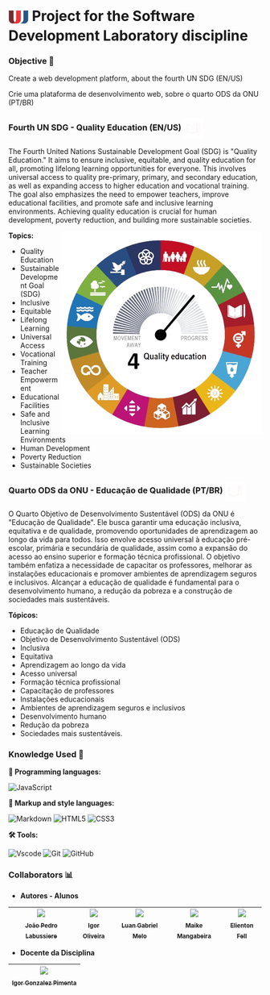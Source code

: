 <h1>
    <a href="https://www.unijorge.edu.br/">
     <img align="center" width="40px" src="utils\logoUnijorge.png"></a>
    <span> <strong>Project for the Software Development Laboratory discipline</strong></span>
</h1>

### **Objective** 🎯

Create a web development platform, about the fourth UN SDG (EN/US) 

Crie uma plataforma de desenvolvimento web, sobre o quarto ODS da ONU (PT/BR)

<h3>
<span> <strong>Fourth UN SDG - Quality Education (EN/US)</strong></span>
    <a href="https://www.unijorge.edu.br/">
     <img align="center" width="40px" src="utils\FourthUNSDGBottomless.png"></a>
</h3>

The Fourth United Nations Sustainable Development Goal (SDG) is "Quality Education." It aims to ensure inclusive, equitable, and quality education for all, promoting lifelong learning opportunities for everyone. This involves universal access to quality pre-primary, primary, and secondary education, as well as expanding access to higher education and vocational training. The goal also emphasizes the need to empower teachers, improve educational facilities, and promote safe and inclusive learning environments. Achieving quality education is crucial for human development, poverty reduction, and building more sustainable societies.

<img src="utils\SDG4tachometerBottomless.png" min-width="400px" max-width="400px" width="400px" align="right" alt="Fourth United Nations Sustainable Development Goal">

**Topics:**

- Quality Education
- Sustainable Development Goal (SDG)
- Inclusive
- Equitable
- Lifelong Learning
- Universal Access
- Vocational Training
- Teacher Empowerment
- Educational Facilities
- Safe and Inclusive Learning Environments
- Human Development
- Poverty Reduction
- Sustainable Societies


<h3>
<span> <strong>Quarto ODS da ONU - Educação de Qualidade (PT/BR)</strong></span>
    <a href="https://www.unijorge.edu.br/">
     <img align="center" width="40px" src="utils\FourthUNSDGBottomless.png"></a>
</h3>

O Quarto Objetivo de Desenvolvimento Sustentável (ODS) da ONU é "Educação de Qualidade". Ele busca garantir uma educação inclusiva, equitativa e de qualidade, promovendo oportunidades de aprendizagem ao longo da vida para todos. Isso envolve acesso universal à educação pré-escolar, primária e secundária de qualidade, assim como a expansão do acesso ao ensino superior e formação técnica profissional. O objetivo também enfatiza a necessidade de capacitar os professores, melhorar as instalações educacionais e promover ambientes de aprendizagem seguros e inclusivos. Alcançar a educação de qualidade é fundamental para o desenvolvimento humano, a redução da pobreza e a construção de sociedades mais sustentáveis.

**Tópicos:**

- Educação de Qualidade
- Objetivo de Desenvolvimento Sustentável (ODS)
- Inclusiva
- Equitativa
- Aprendizagem ao longo da vida
- Acesso universal
- Formação técnica profissional
- Capacitação de professores
- Instalações educacionais
- Ambientes de aprendizagem seguros e inclusivos
- Desenvolvimento humano
- Redução da pobreza
- Sociedades mais sustentáveis.

### **Knowledge Used** 🧠

**🤖 Programming languages:**

![JavaScript](https://img.shields.io/badge/JavaScript-F7DF1E?style=for-the-badge&logo=javascript&logoColor=black)

**🎨 Markup and style languages:**

![Markdown](https://img.shields.io/badge/Markdown-000?style=for-the-badge&logo=markdown)
![HTML5](https://img.shields.io/badge/HTML5-E34F26?style=for-the-badge&logo=html5&logoColor=white)
![CSS3](https://img.shields.io/badge/CSS3-1572B6?style=for-the-badge&logo=css3&logoColor=white)

**🛠️ Tools:**

![Vscode](https://img.shields.io/badge/Vscode-007ACC?style=for-the-badge&logo=visual-studio-code&logoColor=white)
![Git](https://img.shields.io/badge/GIT-E44C30?style=for-the-badge&logo=git&logoColor=white)
![GitHub](https://img.shields.io/badge/GitHub-100000?style=for-the-badge&logo=github&logoColor=white)

### Collaborators 📊

- **Autores - Alunos**

| [<img loading="lazy" src="https://avatars.githubusercontent.com/u/153572623?v=4" width=115><br><sub>João Pedro Labussiere</sub>](https://github.com/JPLabussiereF) | [<img loading="lazy" src="https://avatars.githubusercontent.com/u/96660702?v=4" width=115><br><sub>Igor Oliveira</sub>](https://github.com/reedbluue) |[<img loading="lazy" src="https://avatars.githubusercontent.com/u/152229567?v=4" width=115><br><sub>Luan Gabriel Melo</sub>](https://github.com/LuanGabrielMelo) | [<img loading="lazy" src="https://avatars.githubusercontent.com/u/129229862?v=4" width=115><br><sub>Maike Mangabeira</sub>](https://github.com/PinguimBlack) | [<img loading="lazy" src="https://avatars.githubusercontent.com/u/127335867?v=4" width=115><br><sub>Elienton Fell</sub>](https://github.com/ElielFell) |
| :---: | :---: |  :---: |  :---: | :---: | 

- **Docente da Disciplina**

| [<img loading="lazy" src="https://avatars.githubusercontent.com/u/10999519?v=4" width=115><br><sub>Igor Gonzalez Pimenta </sub>](https://github.com/igorgonzal) |
| :---: |